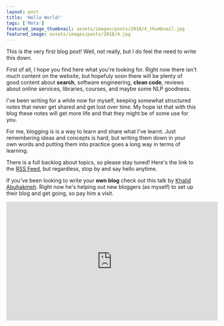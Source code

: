 ```yaml
---
layout: post
title: 'Hello World!'
tags: ['Meta']
featured_image_thumbnail: assets/images/posts/2018/4_thumbnail.jpg
featured_image: assets/images/posts/2018/4.jpg
---
```


This is the very first blog post! Well, not really, but I do feel the need to write this down.

First of all, I hope you find here what you're looking for. 
Right now there isn't much content on the website, but hopefuly soon there will be plenty of good content about **search**, software engineering, **clean code**, 
reviews about online services, libraries, courses, and maybe some NLP goodness. 

I've been writing for a while now for myself, keeping somewhat structured notes that never get shared and get lost over time.
My hope ist that with this blog these notes will get more life and that they might be of some use for you.

For me, blogging is is a way to learn and share what I've learnt. Just remembering ideas and concepts is hard, 
but writing them down in your own words and putting them into practice goes a long way in terms of learning.

There is a full backlog about topics, so please stay tuned! 
Here's the link to the [RSS Feed](https://www.zenitk.com/feed.xml), but regardless, stop by and say hello anytime.

If you've been looking to write your **own blog** check out this talk by [Khalid Abuhakmeh](https://khalidabuhakmeh.com/). 
Right now he's helping out new bloggers (as myself) to set up their blog and get going, so pay him a visit.

<iframe width="560" height="315" src="https://www.youtube.com/embed/qjTJI6jbc4s" frameborder="0" allow="accelerometer; autoplay; encrypted-media; gyroscope; picture-in-picture" allowfullscreen></iframe>

